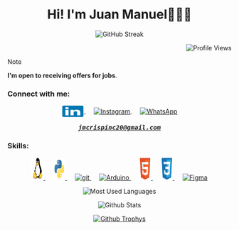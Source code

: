 <h1 align="center">Hi! I'm Juan Manuel🧑🏻‍💻</h1>

<p align="center">
<img src="https://github-readme-streak-stats.herokuapp.com?user=jmcc-137&theme=dark&hide_border=true&border_radius=7&date_format=j%20M%5B%20Y%5D&card_width=900&card_height=200&background=3A445D" alt="GitHub Streak"/>
</p>

<p align="right">
  <img src="https://komarev.com/ghpvc/?username=jmcc-137&label=Profile%20Views&color=2660A4&style=flat" alt="Profile Views" height="27" width="127"/>
</p>

>[!NOTE]
>**I'm open to receiving offers for jobs**.

<h3 align="left">Connect with me:</h3>
<p align="center">
  <a href="https://www.linkedin.com/in/juan-crispin-919836357/" target="blank">
    <img align="center" src="https://raw.githubusercontent.com/devicons/devicon/master/icons/linkedin/linkedin-original.svg" alt="LinkedIn" height="27" width="50"/>
  </a>
  &emsp;
  <a href="https://instagram.com/jmcasteyano" target="blank">
    <img align="center" src="https://raw.githubusercontent.com/rahuldkjain/github-profile-readme-generator/master/src/images/icons/Social/instagram.svg" alt="Instagram" height="27" width="50"/>
  </a>
  &emsp;
  <a href="https://wa.me/573108593840" target="blank"> 
    <img align="center" src="https://raw.githubusercontent.com/rahuldkjain/github-profile-readme-generator/master/src/images/icons/Social/whatsapp.svg" alt="WhatsApp" height="27" width="50"/>
  </a>
</p>
<p align="center">
  <a href="https://mail.google.com/mail/u/0/?fs=1&tf=cm&to=jmcrispinc20@gmail.com&su=Hi,+dear+Darien.&body=I+want+to+contact+you+to…"><i><tt><b>jmcrispinc20@gmail.com</b></i></tt></a>
</p>

<h3 align="left">Skills:</h3>
<p align="center">
  <a href="https://www.linux.org/">
    <img src="https://raw.githubusercontent.com/devicons/devicon/master/icons/linux/linux-original.svg" alt="linux" width="27" height="50"/>
  </a>
  &emsp;
  <a href="https://www.python.org" target="_blank" rel="noreferrer">
    <img src="https://raw.githubusercontent.com/devicons/devicon/master/icons/python/python-original.svg" alt="python" width="27" height="50"/>
  </a>
  &emsp;
  <a href="https://git-scm.com/" target="_blank" rel="noreferrer">
    <img src="https://www.vectorlogo.zone/logos/git-scm/git-scm-icon.svg" alt="git" width="27" height="50"/>
  </a>
      &emsp;  
  <a href="https://www.arduino.cc/" target="_blank" rel="noreferrer">
    <img src="https://brandslogos.com/wp-content/uploads/images/large/arduino-logo-1.png" alt="Arduino" width="35" eight="50"/>
  </a>
  &emsp;
  <a href="https://developer.mozilla.org/en-US/docs/Web/HTML" target="_blank" rel="noreferrer">
    <img src="https://raw.githubusercontent.com/devicons/devicon/master/icons/html5/html5-original.svg" alt="HTML" width="27" height="50"/>
  </a>
  &emsp;
  <a href="https://developer.mozilla.org/en-US/docs/Web/CSS" target="_blank" rel="noreferrer">
    <img src="https://raw.githubusercontent.com/devicons/devicon/master/icons/css3/css3-original.svg" alt="CSS" width="27" height="50"/>
  </a>
    &emsp;
  <a href="https://www.figma.com/" target="_blank" rel="noreferrer">
    <img src="https://www.vectorlogo.zone/logos/figma/figma-icon.svg" alt="Figma" width="27" height="50"/>
  </a>
</p>

<p align="center">
  <img src="https://github-readme-stats.vercel.app/api/top-langs?username=jmcc-137&show_icons=true&locale=en&layout=donut&theme=radical" alt="Most Used Languages"/>
</p>

<p align="center">
  <img src="https://github-readme-stats.vercel.app/api?username=jmcc-137&show_icons=true&locale=en&theme=algolia" alt="Github Stats"/>
</p>

<p align="center">
  <a href="https://github.com/ryo-ma/github-profile-trophy">
    <img src="https://github-profile-trophy.vercel.app/?username=jmcc-137&theme=nord" alt="Github Trophys"/>
  </a>
</p>
